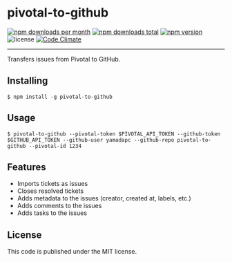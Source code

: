 pivotal-to-github
=================
[![npm downloads per month](https://img.shields.io/npm/dm/pivotal-to-github.svg)](https://www.npmjs.com/package/pivotal-to-github)
[![npm downloads total](https://img.shields.io/npm/dt/pivotal-to-github.svg)](https://www.npmjs.com/package/pivotal-to-github)
[![npm version](https://img.shields.io/npm/v/pivotal-to-github.svg)](https://www.npmjs.com/package/pivotal-to-github)
![license](https://img.shields.io/npm/l/pivotal-to-github.svg)
[![Code Climate](https://codeclimate.com/github/yamadapc/pivotal-to-github/badges/gpa.svg)](https://codeclimate.com/github/yamadapc/pivotal-to-github)
- - -
Transfers issues from Pivotal to GitHub.

## Installing
```
$ npm install -g pivotal-to-github
```

## Usage
```
$ pivotal-to-github --pivotal-token $PIVOTAL_API_TOKEN --github-token $GITHUB_API_TOKEN --github-user yamadapc --github-repo pivotal-to-github --pivotal-id 1234
```

## Features
- Imports tickets as issues
- Closes resolved tickets
- Adds metadata to the issues (creator, created at, labels, etc.)
- Adds comments to the issues
- Adds tasks to the issues

## License
This code is published under the MIT license.
